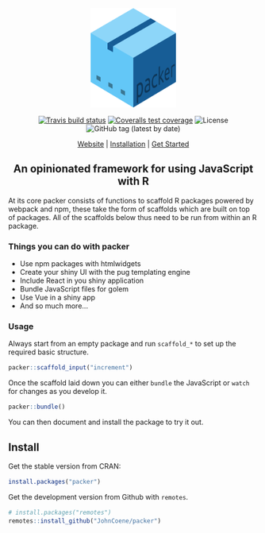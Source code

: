 <div align="center">

<img src="docs/_media/packer.png" height = "200px"/>

<!-- badges: start -->
[![Travis build status](https://img.shields.io/travis/com/JohnCoene/packer?style=flat-square)](https://travis-ci.com/JohnCoene/packer)
[![Coveralls test coverage](https://img.shields.io/coveralls/JohnCoene/packer?style=flat-square)](https://coveralls.io/github/JohnCoene/packer)
![License](https://img.shields.io/badge/license-MIT-green?style=flat-square)
![GitHub tag (latest by date)](https://img.shields.io/github/v/tag/JohnCoene/packer?label=latest&style=flat-square)
<!-- badges: end -->

[Website](https://packer.john-coene.com/) | [Installation](https://packer.john-coene.com/#/guide/installation) | [Get Started](https://packer.john-coene.com/#/guide/getting-started)

## An opinionated framework for using JavaScript with R

</div>

At its core packer consists of functions to scaffold R packages powered by webpack and npm, these take the form of scaffolds which are built on top of packages. All of the scaffolds below thus need to be run from within an R package.

### Things you can do with packer

- Use npm packages with htmlwidgets
- Create your shiny UI with the pug templating engine
- Include React in you shiny application
- Bundle JavaScript files for golem
- Use Vue in a shiny app
- And so much more...

### Usage

Always start from an empty package and run `scaffold_*` to set up the required basic structure.

```r
packer::scaffold_input("increment")
```

Once the scaffold laid down you can either `bundle` the JavaScript or `watch` for changes as you develop it.

```r
packer::bundle()
```

You can then document and install the package to try it out.

## Install

Get the stable version from CRAN:

```r
install.packages("packer")
```

Get the development version from Github with `remotes`.

```r
# install.packages("remotes")
remotes::install_github("JohnCoene/packer")
```
